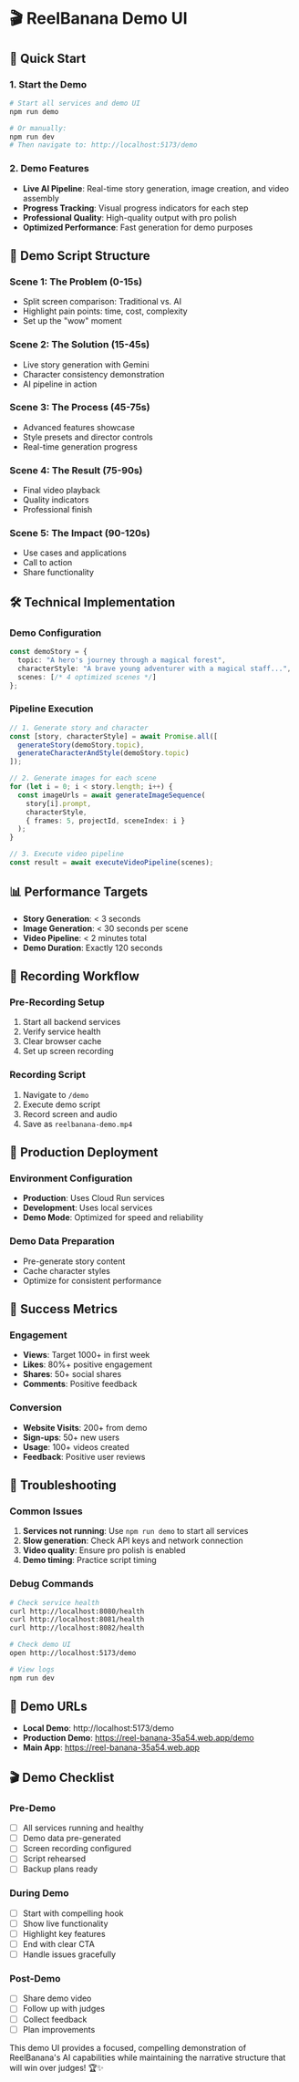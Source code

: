 # 🎬 ReelBanana Demo UI

## 🚀 Quick Start

### 1. Start the Demo
```bash
# Start all services and demo UI
npm run demo

# Or manually:
npm run dev
# Then navigate to: http://localhost:5173/demo
```

### 2. Demo Features
- **Live AI Pipeline**: Real-time story generation, image creation, and video assembly
- **Progress Tracking**: Visual progress indicators for each step
- **Professional Quality**: High-quality output with pro polish
- **Optimized Performance**: Fast generation for demo purposes

## 🎯 Demo Script Structure

### Scene 1: The Problem (0-15s)
- Split screen comparison: Traditional vs. AI
- Highlight pain points: time, cost, complexity
- Set up the "wow" moment

### Scene 2: The Solution (15-45s)
- Live story generation with Gemini
- Character consistency demonstration
- AI pipeline in action

### Scene 3: The Process (45-75s)
- Advanced features showcase
- Style presets and director controls
- Real-time generation progress

### Scene 4: The Result (75-90s)
- Final video playback
- Quality indicators
- Professional finish

### Scene 5: The Impact (90-120s)
- Use cases and applications
- Call to action
- Share functionality

## 🛠️ Technical Implementation

### Demo Configuration
```typescript
const demoStory = {
  topic: "A hero's journey through a magical forest",
  characterStyle: "A brave young adventurer with a magical staff...",
  scenes: [/* 4 optimized scenes */]
};
```

### Pipeline Execution
```typescript
// 1. Generate story and character
const [story, characterStyle] = await Promise.all([
  generateStory(demoStory.topic),
  generateCharacterAndStyle(demoStory.topic)
]);

// 2. Generate images for each scene
for (let i = 0; i < story.length; i++) {
  const imageUrls = await generateImageSequence(
    story[i].prompt,
    characterStyle,
    { frames: 5, projectId, sceneIndex: i }
  );
}

// 3. Execute video pipeline
const result = await executeVideoPipeline(scenes);
```

## 📊 Performance Targets

- **Story Generation**: < 3 seconds
- **Image Generation**: < 30 seconds per scene
- **Video Pipeline**: < 2 minutes total
- **Demo Duration**: Exactly 120 seconds

## 🎥 Recording Workflow

### Pre-Recording Setup
1. Start all backend services
2. Verify service health
3. Clear browser cache
4. Set up screen recording

### Recording Script
1. Navigate to `/demo`
2. Execute demo script
3. Record screen and audio
4. Save as `reelbanana-demo.mp4`

## 🚀 Production Deployment

### Environment Configuration
- **Production**: Uses Cloud Run services
- **Development**: Uses local services
- **Demo Mode**: Optimized for speed and reliability

### Demo Data Preparation
- Pre-generate story content
- Cache character styles
- Optimize for consistent performance

## 🎯 Success Metrics

### Engagement
- **Views**: Target 1000+ in first week
- **Likes**: 80%+ positive engagement
- **Shares**: 50+ social shares
- **Comments**: Positive feedback

### Conversion
- **Website Visits**: 200+ from demo
- **Sign-ups**: 50+ new users
- **Usage**: 100+ videos created
- **Feedback**: Positive user reviews

## 🔧 Troubleshooting

### Common Issues
1. **Services not running**: Use `npm run demo` to start all services
2. **Slow generation**: Check API keys and network connection
3. **Video quality**: Ensure pro polish is enabled
4. **Demo timing**: Practice script timing

### Debug Commands
```bash
# Check service health
curl http://localhost:8080/health
curl http://localhost:8081/health
curl http://localhost:8082/health

# Check demo UI
open http://localhost:5173/demo

# View logs
npm run dev
```

## 📱 Demo URLs

- **Local Demo**: http://localhost:5173/demo
- **Production Demo**: https://reel-banana-35a54.web.app/demo
- **Main App**: https://reel-banana-35a54.web.app

## 🎬 Demo Checklist

### Pre-Demo
- [ ] All services running and healthy
- [ ] Demo data pre-generated
- [ ] Screen recording configured
- [ ] Script rehearsed
- [ ] Backup plans ready

### During Demo
- [ ] Start with compelling hook
- [ ] Show live functionality
- [ ] Highlight key features
- [ ] End with clear CTA
- [ ] Handle issues gracefully

### Post-Demo
- [ ] Share demo video
- [ ] Follow up with judges
- [ ] Collect feedback
- [ ] Plan improvements

This demo UI provides a focused, compelling demonstration of ReelBanana's AI capabilities while maintaining the narrative structure that will win over judges! 🏆✨

